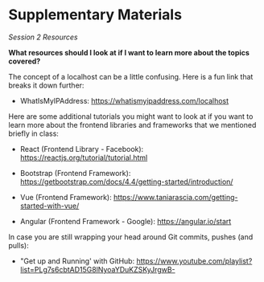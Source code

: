 # Supplementary Materials
*Session 2 Resources*

**What resources should I look at if I want to learn more about the topics covered?**

The concept of a localhost can be a little confusing. Here is a fun link that breaks it down further:
* WhatIsMyIPAddress: https://whatismyipaddress.com/localhost

Here are some additional tutorials you might want to look at if you want to learn more about the frontend libraries and frameworks that we mentioned briefly in class:
* React (Frontend Library - Facebook): https://reactjs.org/tutorial/tutorial.html

* Bootstrap (Frontend Framework): https://getbootstrap.com/docs/4.4/getting-started/introduction/

* Vue (Frontend Framework): https://www.taniarascia.com/getting-started-with-vue/

* Angular (Frontend Framework - Google): https://angular.io/start


In case you are still wrapping your head around Git commits, pushes (and pulls):
* "Get up and Running' with GitHub: https://www.youtube.com/playlist?list=PLg7s6cbtAD15G8lNyoaYDuKZSKyJrgwB-